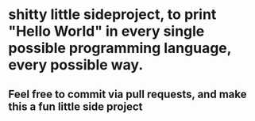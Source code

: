 # shitty little sideproject, to print "Hello World" in every single possible programming language, every possible way. 

## Feel free to commit via pull requests, and make this a fun little side project
